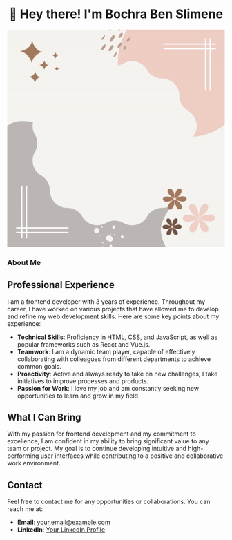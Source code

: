<h1 align="center">👋 Hey there! I'm Bochra Ben Slimene</h1>
<p align="center">
  <img src="image/bochra-ben_slimene_gif-github.gif" alt="Bochra Ben Slimene">
</p>

### About Me

## Professional Experience

I am a frontend developer with 3 years of experience. Throughout my career, I have worked on various projects that have allowed me to develop and refine my web development skills. Here are some key points about my experience:

- **Technical Skills**: Proficiency in HTML, CSS, and JavaScript, as well as popular frameworks such as React and Vue.js.
- **Teamwork**: I am a dynamic team player, capable of effectively collaborating with colleagues from different departments to achieve common goals.
- **Proactivity**: Active and always ready to take on new challenges, I take initiatives to improve processes and products.
- **Passion for Work**: I love my job and am constantly seeking new opportunities to learn and grow in my field.

## What I Can Bring

With my passion for frontend development and my commitment to excellence, I am confident in my ability to bring significant value to any team or project. My goal is to continue developing intuitive and high-performing user interfaces while contributing to a positive and collaborative work environment.

## Contact

Feel free to contact me for any opportunities or collaborations. You can reach me at:

- **Email**: [your.email@example.com](mailto:benslimen.bochra@gmail.com)
- **LinkedIn**: [Your LinkedIn Profile](https://www.linkedin.com/in/bochra-ben-slimene)
